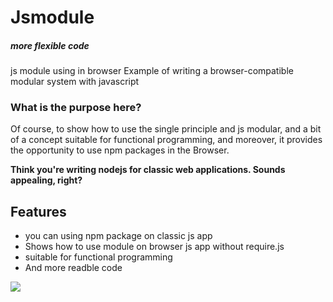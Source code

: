 # Jsmodule  

##### more flexible code


js module using in browser 
Example of writing a browser-compatible modular system with javascript

### What is the purpose here?

Of course, to show how to use the single principle and js modular, and a bit of a concept suitable for functional programming, and moreover, it provides the opportunity to use npm packages in the Browser. 


**Think you're writing nodejs for classic web applications. Sounds appealing, right?**

## Features

- you can using npm package on classic js app
- Shows how to use module on browser js app without require.js
- suitable for functional programming
- And more readble code


![](https://miro.medium.com/max/1400/1*y5YLuOKO5XM7MOzve6XsDQ.png)

